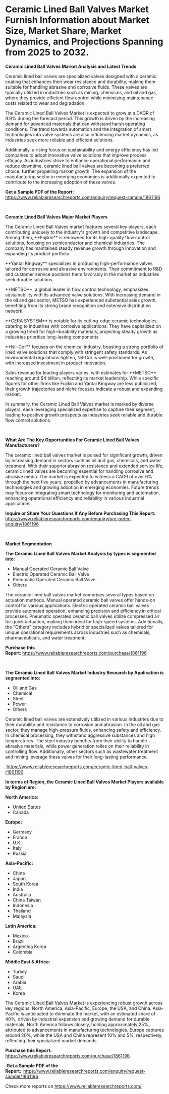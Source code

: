 <p><h1>Ceramic Lined Ball Valves Market Furnish Information about Market Size, Market Share, Market Dynamics, and Projections Spanning from 2025 to 2032.</h1></p><p><strong>Ceramic Lined Ball Valves Market Analysis and Latest Trends</strong></p>
<p><p>Ceramic lined ball valves are specialized valves designed with a ceramic coating that enhances their wear resistance and durability, making them suitable for handling abrasive and corrosive fluids. These valves are typically utilized in industries such as mining, chemicals, and oil and gas, where they provide efficient flow control while minimizing maintenance costs related to wear and degradation.</p><p>The Ceramic Lined Ball Valves Market is expected to grow at a CAGR of 9.9% during the forecast period. This growth is driven by the increasing demand for advanced materials that can withstand harsh operating conditions. The trend towards automation and the integration of smart technologies into valve systems are also influencing market dynamics, as industries seek more reliable and efficient solutions.</p><p>Additionally, a rising focus on sustainability and energy efficiency has led companies to adopt innovative valve solutions that improve process efficacy. As industries strive to enhance operational performance and reduce downtime, ceramic lined ball valves are becoming a preferred choice, further propelling market growth. The expansion of the manufacturing sector in emerging economies is additionally expected to contribute to the increasing adoption of these valves.</p></p>
<p><strong>Get a Sample PDF of the Report:&nbsp;</strong> <a href="https://www.reliableresearchreports.com/enquiry/request-sample/1861196?utm_campaign=3360&utm_medium=2&utm_source=Github&utm_content=ia&utm_term=11042025&utm_id=ceramic-lined-ball-valves">https://www.reliableresearchreports.com/enquiry/request-sample/1861196</a></p>
<p>&nbsp;</p>
<p><strong>Ceramic Lined Ball Valves Major Market Players</strong></p>
<p><p>The Ceramic Lined Ball Valves market features several key players, each contributing uniquely to the industry's growth and competitive landscape. Among them, **Fujikin** is renowned for its high-quality flow control solutions, focusing on semiconductor and chemical industries. The company has maintained steady revenue growth through innovation and expanding its product portfolio.</p><p>**Yantai Kingway** specializes in producing high-performance valves tailored for corrosive and abrasive environments. Their commitment to R&D and customer service positions them favorably in the market as industries seek durable solutions. </p><p>**METSO**, a global leader in flow control technology, emphasizes sustainability with its advanced valve solutions. With increasing demand in the oil and gas sector, METSO has experienced substantial sales growth, benefiting from its strong brand recognition and extensive distribution network.</p><p>**CERA SYSTEM** is notable for its cutting-edge ceramic technologies, catering to industries with corrosive applications. They have capitalized on a growing trend for high-durability materials, projecting steady growth as industries prioritize long-lasting components.</p><p>**Nil-Cor** focuses on the chemical industry, boasting a strong portfolio of lined valve solutions that comply with stringent safety standards. As environmental regulations tighten, Nil-Cor is well-positioned for growth, with increased investment in product innovation.</p><p>Sales revenue for leading players varies, with estimates for **METSO** reaching around $4 billion, reflecting its market leadership. While specific figures for other firms like Fujikin and Yantai Kingway are less publicized, their growth trajectories and niche focuses indicate a robust and expanding market.</p><p>In summary, the Ceramic Lined Ball Valves market is marked by diverse players, each leveraging specialized expertise to capture their segment, leading to positive growth prospects as industries seek reliable and durable flow control solutions.</p></p>
<p>&nbsp;</p>
<p><strong>What Are The Key Opportunities For Ceramic Lined Ball Valves Manufacturers?</strong></p>
<p><p>The ceramic lined ball valves market is poised for significant growth, driven by increasing demand in sectors such as oil and gas, chemicals, and water treatment. With their superior abrasion resistance and extended service life, ceramic lined valves are becoming essential for handling corrosive and abrasive media. The market is expected to witness a CAGR of over 6% through the next five years, propelled by advancements in manufacturing technologies and growing adoption in emerging economies. Future trends may focus on integrating smart technology for monitoring and automation, enhancing operational efficiency and reliability in various industrial applications.</p></p>
<p><strong>Inquire or Share Your Questions If Any Before Purchasing This Report:</strong> <a href="https://www.reliableresearchreports.com/enquiry/pre-order-enquiry/1861196?utm_campaign=3360&utm_medium=2&utm_source=Github&utm_content=ia&utm_term=11042025&utm_id=ceramic-lined-ball-valves">https://www.reliableresearchreports.com/enquiry/pre-order-enquiry/1861196</a></p>
<p>&nbsp;</p>
<p><strong>Market Segmentation</strong></p>
<p><strong>The Ceramic Lined Ball Valves Market Analysis by types is segmented into:</strong></p>
<p><ul><li>Manual Operated Ceramic Ball Valve</li><li>Electric Operated Ceramic Ball Valve</li><li>Pneumatic Operated Ceramic Ball Valve</li><li>Others</li></ul></p>
<p><p>The ceramic lined ball valves market comprises several types based on actuation methods. Manual operated ceramic ball valves offer hands-on control for various applications. Electric operated ceramic ball valves provide automated operation, enhancing precision and efficiency in critical processes. Pneumatic operated ceramic ball valves utilize compressed air for quick actuation, making them ideal for high-speed systems. Additionally, the "Others" category includes hybrid or specialized valves tailored for unique operational requirements across industries such as chemicals, pharmaceuticals, and water treatment.</p></p>
<p><strong>Purchase this Report:&nbsp;</strong><a href="https://www.reliableresearchreports.com/purchase/1861196?utm_campaign=3360&utm_medium=2&utm_source=Github&utm_content=ia&utm_term=11042025&utm_id=ceramic-lined-ball-valves">https://www.reliableresearchreports.com/purchase/1861196</a></p>
<p>&nbsp;</p>
<p><strong>The Ceramic Lined Ball Valves Market Industry Research by Application is segmented into:</strong></p>
<p><ul><li>Oil and Gas</li><li>Chemical</li><li>Steel</li><li>Power</li><li>Others</li></ul></p>
<p><p>Ceramic lined ball valves are extensively utilized in various industries due to their durability and resistance to corrosion and abrasion. In the oil and gas sector, they manage high-pressure fluids, enhancing safety and efficiency. In chemical processing, they withstand aggressive substances and high temperatures. The steel industry benefits from their ability to handle abrasive materials, while power generation relies on their reliability in controlling flow. Additionally, other sectors such as wastewater treatment and mining leverage these valves for their long-lasting performance.</p></p>
<p><a href="https://www.reliableresearchreports.com/ceramic-lined-ball-valves-r1861196?utm_campaign=3360&utm_medium=2&utm_source=Github&utm_content=ia&utm_term=11042025&utm_id=ceramic-lined-ball-valves">&nbsp;https://www.reliableresearchreports.com/ceramic-lined-ball-valves-r1861196</a></p>
<p><strong>In terms of Region, the Ceramic Lined Ball Valves Market Players available by Region are:</strong></p>
<p>
    <p> <strong> North America: </strong>
        <ul>
            <li>United States</li>
            <li>Canada</li>
        </ul>
        </p> 
    <p> <strong> Europe: </strong>
        <ul>
            <li>Germany</li>
            <li>France</li>
            <li>U.K.</li>
            <li>Italy</li>
            <li>Russia</li>
        </ul>
        </p> 
    <p> <strong> Asia-Pacific: </strong>
        <ul>
            <li>China</li>
            <li>Japan</li>
            <li>South Korea</li>
            <li>India</li>
            <li>Australia</li>
            <li>China Taiwan</li>
            <li>Indonesia</li>
            <li>Thailand</li>
            <li>Malaysia</li>
        </ul>
        </p> 
    <p> <strong> Latin America: </strong>
        <ul>
            <li>Mexico</li>
            <li>Brazil</li>
            <li>Argentina Korea</li>
            <li>Colombia</li>
        </ul>
        </p> 
    <p> <strong> Middle East & Africa: </strong>
        <ul>
            <li>Turkey</li>
            <li>Saudi</li>
            <li>Arabia</li>
            <li>UAE</li>
            <li>Korea</li>
        </ul>
    </p>
    </p>
<p><p>The Ceramic Lined Ball Valves Market is experiencing robust growth across key regions: North America, Asia-Pacific, Europe, the USA, and China. Asia-Pacific is anticipated to dominate the market, with an estimated share of 40%, driven by industrial expansion and growing demand for durable materials. North America follows closely, holding approximately 25%, attributed to advancements in manufacturing technologies. Europe captures around 20%, while the USA and China represent 10% and 5%, respectively, reflecting their specialized market demands.</p></p>
<p><strong>Purchase this Report: </strong><a href="https://www.reliableresearchreports.com/purchase/1861196?utm_campaign=3360&utm_medium=2&utm_source=Github&utm_content=ia&utm_term=11042025&utm_id=ceramic-lined-ball-valves">https://www.reliableresearchreports.com/purchase/1861196</a></p>
<p>&nbsp;<strong>Get a Sample PDF of the Report:&nbsp;&nbsp;</strong><a href="https://www.reliableresearchreports.com/enquiry/request-sample/1861196?utm_campaign=3360&utm_medium=2&utm_source=Github&utm_content=ia&utm_term=11042025&utm_id=ceramic-lined-ball-valves">https://www.reliableresearchreports.com/enquiry/request-sample/1861196</a></p>
<p><strong></strong></p>
<p>Check more reports on <a href="https://www.reliableresearchreports.com/?utm_campaign=3360&utm_medium=2&utm_source=Github&utm_content=ia&utm_term=11042025&utm_id=ceramic-lined-ball-valves">https://www.reliableresearchreports.com/</a></p>